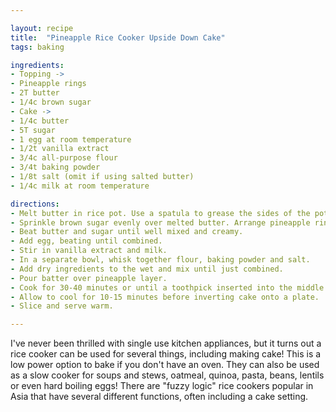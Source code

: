 ```yaml
---

layout: recipe
title:  "Pineapple Rice Cooker Upside Down Cake"
tags: baking

ingredients:
- Topping -> 
- Pineapple rings
- 2T butter
- 1/4c brown sugar
- Cake ->
- 1/4c butter
- 5T sugar
- 1 egg at room temperature
- 1/2t vanilla extract
- 3/4c all-purpose flour
- 3/4t baking powder
- 1/8t salt (omit if using salted butter)
- 1/4c milk at room temperature 

directions:
- Melt butter in rice pot. Use a spatula to grease the sides of the pot.
- Sprinkle brown sugar evenly over melted butter. Arrange pineapple rings over bottom of pot, slicing to fit so the entire bottom is covered.
- Beat butter and sugar until well mixed and creamy.
- Add egg, beating until combined.
- Stir in vanilla extract and milk.
- In a separate bowl, whisk together flour, baking powder and salt.
- Add dry ingredients to the wet and mix until just combined.
- Pour batter over pineapple layer.
- Cook for 30-40 minutes or until a toothpick inserted into the middle comes out clean. You may have to repeat the cook cycle several times.
- Allow to cool for 10-15 minutes before inverting cake onto a plate.
- Slice and serve warm.

---
```


I've never been thrilled with single use kitchen appliances, but it turns out a rice cooker can be used for several things, including making cake! This is a low power option to bake if you don't have an oven. They can also be used as a slow cooker for soups and stews, oatmeal, quinoa, pasta, beans, lentils or even hard boiling eggs! There are "fuzzy logic" rice cookers popular in Asia that have several different functions, often including a cake setting.
